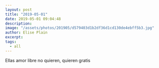 ```yaml
---
layout: post
title: "2019-05-01"
date: 2019-05-01 09:04:48
description: 
image: "/assets/photos/201905/d579403d1b2df36d1cd130de4ebff5b3.jpg"
author: Elise Plain
excerpt: 
tags: 
  - all
---
```


Ellas amor libre no quieren, quieren gratis


<p></p>
